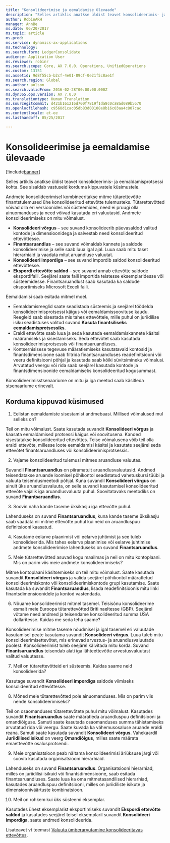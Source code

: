 ```yaml
---
title: "Konsolideerimise ja eemaldamise ülevaade"
description: "Selles artiklis anatkse üldist teavet konsolideerimis- ja eemaldamisprotsessi kohta. See sisaldab vastuseid korduma kippuvatele küsimustele."
author: RobinARH
manager: AnnBe
ms.date: 06/20/2017
ms.topic: article
ms.prod: 
ms.service: dynamics-ax-applications
ms.technology: 
ms.search.form: LedgerConsolidate
audience: Application User
ms.reviewer: robinr
ms.search.scope: Core, AX 7.0.0, Operations, UnifiedOperations
ms.custom: 13151
ms.assetid: 9d8f55cb-b2cf-4e01-89cf-0e21f5c8ae1f
ms.search.region: Global
ms.author: aolson
ms.search.validFrom: 2016-02-28T00:00:00.000Z
ms.dyn365.ops.version: AX 7.0.0
ms.translationtype: Human Translation
ms.sourcegitcommit: d421b161216d700f7819f1da8c0ca8ad089b5670
ms.openlocfilehash: c9568d1cac05db83d00108e8b16c03aa4c807cac
ms.contentlocale: et-ee
ms.lasthandoff: 05/25/2017

---
```


# <a name="consolidation-and-elimination-overview"></a>Konsolideerimise ja eemaldamise ülevaade

[!include[banner](../includes/banner.md)]


Selles artiklis anatkse üldist teavet konsolideerimis- ja eemaldamisprotsessi kohta. See sisaldab vastuseid korduma kippuvatele küsimustele.

Andmete konsolideerimisel kombineeritakse mitme tütarettevõtte finantstulemused ühe konsolideeritud ettevõtte tulemusteks. Tütarettevõtted võivad olla eri versioonides või süsteemides, need ei pruugi olla ainuomanduses ja need võivad kasutada eri valuutasid. Andmete konsolideerimiseks on mitu võimalust.

-   **Konsolideeri võrgus** – see suvand konsolideerib päevasaldod valitud kontode ja dimensioonidega ja salvestab need konsolideeritud ettevõttesse.
-   **Finantsaruandlus** – see suvand võimaldab kannete ja saldode konsolideerimise ja selle saab luua igal ajal. Luua saab mitu taset hierarhiaid ja vaadata mitut aruandluse valuutat.
-   **Konsolideeri impordiga** – see suvand impordib saldod konsolideeritud ettevõttesse.
-   **Ekspordi ettevõtte saldod** – see suvand annab ettevõtte saldode ekspordifaili. Seejärel saate faili importida teistesse eksemplaridesse või süsteemidesse. Finantsaruandlust saab kasutada ka saldode eksportimiseks Microsoft Exceli faili.

Eemaldamisi saab esitada mitmel moel.

-   Eemaldamisreeglid saate seadistada süsteemis ja seejärel töödelda konsolideerimisprotsessi käigus või eemaldamissoovituse kaudu. Reegleid saab sisestada mis tahes ettevõttele, mille puhul on juriidilise isiku seadistuses valitud suvand **Kasuta finantsiliseks eemaldamisprotsessiks**.
-   Eraldi ettevõtte saab luua ja seda kasutada eemaldamiskannete käsitsi määramiseks ja sisestamiseks. Seda ettevõtet saab kasutada konsolideerimisprotsessis või finantsaruandluses.
-   Kontsernisisese tegevuse määratlemiseks kasutatavaid kontosid ja finantsdimensioone saab filtrida finantsaruandluses readefinitsiooni või veeru definitsiooni põhjal ja kasutada saab kõiki süvitsimineku võimalusi. Arvutatud veergu või rida saab seejärel kasutada kontode ja finantsdimensioonide eemaldamiseks konsolideeritud kogusummast.

Konsolideerimisstsenaariume on mitu ja iga meetod saab käsitleda stsenaariume erinevalt.

## <a name="frequently-asked-questions"></a>Korduma kippuvad küsimused
1.  Eelistan eemaldamiste sisestamist andmebaasi. Millised võimalused mul selleks on?

Teil on mitu võimalust. Saate kasutada suvandit **Konsolideeri võrgus** ja kaasata eemaldamised protsessi käigus või soovitusena. Kanded sisestatakse konsolideeritud ettevõttes. Teise võimalusena võib teil olla eraldi ettevõte, millesse loote eemaldamisi käsitsi ja kasutate seejärel seda ettevõtet finantsaruandluses või konsolideerimisprotsessis.

2.  Vajame konsolideeritud tulemusi mitmes aruandluse valuutas.

Suvandil **Finantsaruandlus** on piiramatult aruandlusvaluutasid. Andmed teisendatakse aruande loomisel põhikontol seadistatud vahetuskursi tüübi ja valuuta teisendusmeetodi põhjal. Kuna suvandil **Konsolideeri võrgus** on ainult üks aruandlusvaluuta, on selle suvandi kasutamisel konsolideeritud ettevõte vajalik iga aruandlusvaluuta puhul. Soovitatavaks meetodiks on suvand **Finantsaruandlus**.

3.  Soovin näha kande taseme üksikasju iga ettevõtte puhul.

Lahenduseks on suvand **Finantsaruandlus**, kuna kande taseme üksikasju saab vaadata nii mitme ettevõtte puhul kui neid on aruandluspuu definitsiooni kaasatud.

4.  Kasutame eelarve plaanimist või eelarve juhtimist ja see tuleb konsolideerida.
Mis tahes eelarve plaanimise või eelarve juhtimise andmete konsolideerimise lahenduseks on suvand **Finantsaruandlus**.

5.  Meie tütarettevõtted asuvad kogu maailmas ja neil on mitu kontoplaani. Mis on parim viis meie andmete konsolideerimiseks?

Mitme kontoplaani käsitsemiseks on teil mitu võimalust. Saate kasutada suvandit **Konsolideeri võrgus** ja valida seejärel põhikontol määratletud konsolideerimiskonto või konsolideerimiskontode grupi kasutamise. Saate kasutada ka suvandit **Finantsaruandlus**, lisada readefinitsioonis mitu linki finantsdimensioonidele ja kontod vastendada.

6.  Nõuame konsolideerimist mitmel tasemel. Teisisõnu konsolideerime esmalt meie Euroopa tütarettevõtted Briti naeltesse (GBP). Seejärel võtame need andmed ja teisendame konsolideeritud summa USA dollaritesse. Kuidas me seda teha saame?

Konsolideerimise mitme taseme nõudmisel ja igal tasemel eri valuutade kasutamisel peate kasutama suvandit **Konsolideeri võrgus**. Luua tuleb mitu konsolideerimisettevõtet, mis erinevad arvestus- ja aruandlusvaluutade poolest. Konsolideerimist tuleb seejärel käivitada mitu korda. Suvand **Finantsaruandlus** teisendab alati iga lähteettevõtte arvestusvaluutast valitud valuutasse.

7.  Meil on tütarettevõtteid eri süsteemis. Kuidas saame neid konsolideerida?

Kasutage suvandit **Konsolideeri impordiga** saldode viimiseks konsolideeritud ettevõttesse.

8.  Mõned meie tütarettevõtted pole ainuomanduses. Mis on parim viis nende konsolideerimiseks?

Teil on osaomanduses tütarettevõtete puhul mitu võimalust. Kasutades suvandit **Finantsaruandlus** saate määratleda aruandluspuu definitsiooni ja omandiõiguse. Samuti saate kasutada osaomanduses summa tähistamiseks arvutatud rida või veergu. Saate kuvada ka vähemusosaluse aruande eraldi reana. Samuti saate kasutada suvandit **Konsolideeri võrgus**. Vahekaardil **Juriidilised isikud** on veerg **Omandiõigus**, milles saate määrata emaettevõtte osalusprotsendi.

9.  Meie organisatsioon peab näitama konsolideerimisi äriüksuse järgi või soovib kasutada organisatsiooni hierarhiaid.

Lahenduseks on suvand **Finantsaruandlus**. Organisatsiooni hierarhiad, milles on juriidilisi isikuid või finantsdimensioone, saab esitada finantsaruandluses. Saate luua ka oma mitmetasandilised hierarhiad, kasutades aruandluspuu definitsiooni, milles on juriidiliste isikute ja dimensiooniväärtuste kombinatsioon.

10. Meil on rohkem kui üks süsteemi eksemplar.

Kasutades ühest eksemplarist eksportimiseks suvandit **Ekspordi ettevõtte saldod** ja kasutades seejärel teisel eksemplaril suvandit **Konsolideeri impordiga**, saate andmed konsolideerida.


Lisateavet vt teemast [Valuuta ümberarvutamine konsolideeritavas ettevõttes](..\general-ledger\currency-revaluation-consolidation-company.md).




